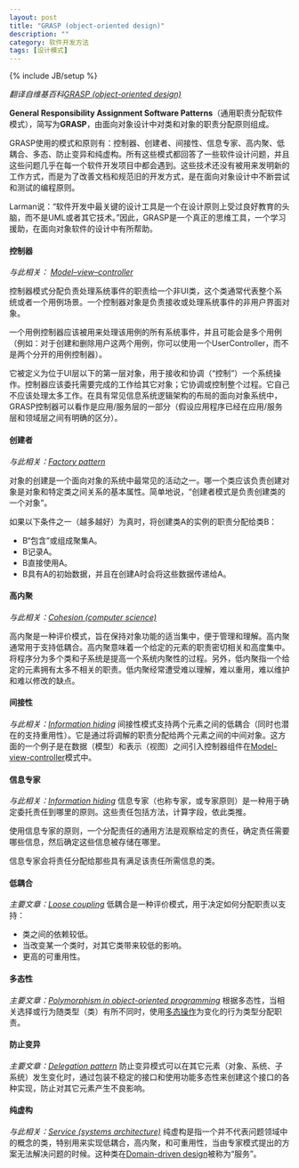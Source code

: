```yaml
---
layout: post
title: "GRASP (object-oriented design)"
description: ""
category: 软件开发方法
tags: [设计模式]
---
```

{% include JB/setup %}

*翻译自维基百科[GRASP (object-oriented design)](http://en.wikipedia.org/wiki/GRASP_(object-oriented_design))*

**General Responsibility Assignment Software Patterns**（通用职责分配软件模式），简写为**GRASP**，由面向对象设计中对类和对象的职责分配原则组成。

GRASP使用的模式和原则有：控制器、创建者、间接性、信息专家、高内聚、低耦合、多态、防止变异和纯虚构。所有这些模式都回答了一些软件设计问题，并且这些问题几乎在每一个软件开发项目中都会遇到。这些技术还没有被用来发明新的工作方式，而是为了改善文档和规范旧的开发方式，是在面向对象设计中不断尝试和测试的编程原则。

Larman说：“软件开发中最关键的设计工具是一个在设计原则上受过良好教育的头脑，而不是UML或者其它技术。”因此，GRASP是一个真正的思维工具，一个学习援助，在面向对象软件的设计中有所帮助。

<!--more-->
#### 控制器
*与此相关： [Model–view–controller](http://en.wikipedia.org/wiki/Model%E2%80%93view%E2%80%93controller)*

控制器模式分配负责处理系统事件的职责给一个非UI类，这个类通常代表整个系统或者一个用例场景。一个控制器对象是负责接收或处理系统事件的非用户界面对象。

一个用例控制器应该被用来处理该用例的所有系统事件，并且可能会是多个用例（例如：对于创建和删除用户这两个用例，你可以使用一个UserController，而不是两个分开的用例控制器）。

它被定义为位于UI层以下的第一层对象，用于接收和协调（“控制”）一个系统操作。控制器应该委托需要完成的工作给其它对象；它协调或控制整个过程。它自己不应该处理太多工作。在具有常见信息系统逻辑架构的布局的面向对象系统中，GRASP控制器可以看作是应用/服务层的一部分（假设应用程序已经在应用/服务层和领域层之间有明确的区分）。

#### 创建者
*与此相关：[Factory pattern](http://en.wikipedia.org/wiki/Factory_pattern)*

对象的创建是一个面向对象的系统中最常见的活动之一。哪一个类应该负责创建对象是对象和特定类之间关系的基本属性。简单地说，“创建者模式是负责创建类的一个对象”。

如果以下条件之一（越多越好）为真时，将创建类A的实例的职责分配给类B：

* B“包含”或组成聚集A。
* B记录A。
* B直接使用A。
* B具有A的初始数据，并且在创建A时会将这些数据传递给A。

#### 高内聚
*与此相关：[Cohesion (computer science)](http://en.wikipedia.org/wiki/Cohesion_(computer_science))*

高内聚是一种评价模式，旨在保持对象功能的适当集中，便于管理和理解。高内聚通常用于支持低耦合。高内聚意味着一个给定的元素的职责密切相关和高度集中。将程序分为多个类和子系统是提高一个系统内聚性的过程。另外，低内聚指一个给定的元素拥有太多不相关的职责。低内聚经常遭受难以理解，难以重用，难以维护和难以修改的缺点。

#### 间接性
*与此相关：[Information hiding](http://en.wikipedia.org/wiki/Delegation_pattern)*
间接性模式支持两个元素之间的低耦合（同时也潜在的支持重用性）。它是通过将调解的职责分配给两个元素之间的中间对象。这方面的一个例子是在数据（模型）和表示（视图）之间引入控制器组件在[Model-view-controller](http://en.wikipedia.org/wiki/Model-view-controller)模式中。

#### 信息专家
*与此相关：[Information hiding](http://en.wikipedia.org/wiki/Information_hiding)*
信息专家（也称专家，或专家原则）是一种用于确定委托责任到哪里的原则。这些责任包括方法，计算字段，依此类推。

使用信息专家的原则，一个分配责任的通用方法是观察给定的责任，确定责任需要哪些信息，然后确定这些信息被存储在哪里。

信息专家会将责任分配给那些具有满足该责任所需信息的类。

#### 低耦合
*主要文章：[Loose coupling](http://en.wikipedia.org/wiki/Loose_coupling)*
低耦合是一种评价模式，用于决定如何分配职责以支持：

* 类之间的依赖较低。
* 当改变某一个类时，对其它类带来较低的影响。
* 更高的可重用性。

#### 多态性
*主要文章：[Polymorphism in object-oriented programming](http://en.wikipedia.org/wiki/Polymorphism_in_object-oriented_programming)*
根据多态性，当相关选择或行为随类型（类）有所不同时，使用[多态操作](http://en.wikipedia.org/wiki/Polymorphism_(computer_science))为变化的行为类型分配职责。

#### 防止变异
*主要文章：[Delegation pattern](http://en.wikipedia.org/wiki/Delegation_pattern)*
防止变异模式可以在其它元素（对象、系统、子系统）发生变化时，通过包装不稳定的接口和使用功能多态性来创建这个接口的各种实现，防止对其它元素产生不良影响。

#### 纯虚构
*与此相关：[Service (systems architecture)](http://en.wikipedia.org/wiki/Service_(systems_architecture))*
纯虚构是指一个并不代表问题领域中的概念的类，特别用来实现低耦合，高内聚，和可重用性，当由专家模式提出的方案无法解决问题的时候。这种类在[Domain-driven design](http://en.wikipedia.org/wiki/Domain-driven_design)被称为“服务”。
